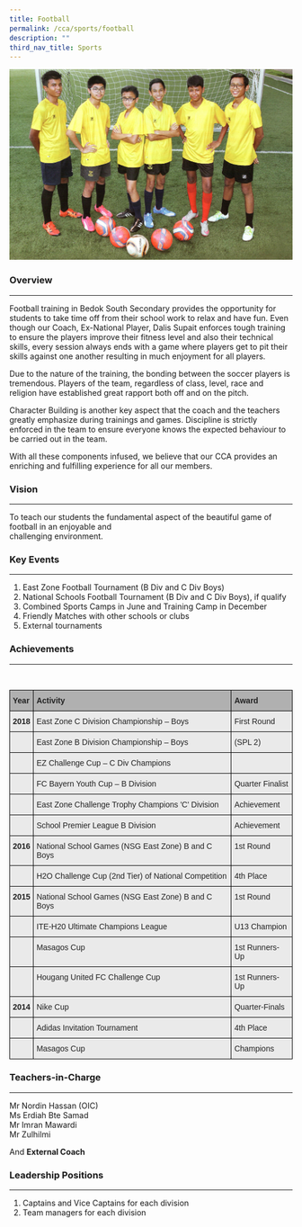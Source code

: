 ```yaml
---
title: Football
permalink: /cca/sports/football
description: ""
third_nav_title: Sports
---
```

![Football](/images/football-1-copy.jpg)

### Overview
--------

Football training in Bedok South Secondary provides the opportunity for students to take time off from their school work to relax and have fun. Even though our Coach, Ex-National Player, Dalis Supait enforces tough training to ensure the players improve their fitness level and also their technical skills, every session always ends with a game where players get to pit their skills against one another resulting in much enjoyment for all players. 

  

Due to the nature of the training, the bonding between the soccer players is tremendous. Players of the team, regardless of class, level, race and religion have established great rapport both off and on the pitch. 

  

Character Building is another key aspect that the coach and the teachers greatly emphasize during trainings and games. Discipline is strictly enforced in the team to ensure everyone knows the expected behaviour to be carried out in the team. 

  

With all these components infused, we believe that our CCA provides an enriching and fulfilling experience for all our members. 

  
### Vision
------------

To teach our students the fundamental aspect of the beautiful game of football in an enjoyable and  
challenging environment.  

### Key Events  
-------------

1.  East Zone Football Tournament (B Div and C Div Boys)
2.  National Schools Football Tournament (B Div and C Div Boys), if qualify
3.  Combined Sports Camps in June and Training Camp in December
4.  Friendly Matches with other schools or clubs
5.  External tournaments

  

### Achievements
------------

<br>

<style type="text/css">
.tg  {border-collapse:collapse;border-spacing:0;}
.tg td{border-color:black;border-style:solid;border-width:1px;font-family:Arial, sans-serif;font-size:14px;
  overflow:hidden;padding:10px 5px;word-break:normal;}
.tg th{border-color:black;border-style:solid;border-width:1px;font-family:Arial, sans-serif;font-size:14px;
  font-weight:normal;overflow:hidden;padding:10px 5px;word-break:normal;}
.tg .tg-y7qa{background-color:#EAEAEA;color:#222;text-align:left;vertical-align:top}
.tg .tg-1xc9{background-color:#B0B0B0;color:#222;font-weight:bold;text-align:left;vertical-align:top}
.tg .tg-laxs{background-color:#EAEAEA;text-align:left;vertical-align:middle}
.tg .tg-rj1p{background-color:#EAEAEA;color:#222;font-weight:bold;text-align:left;vertical-align:top}
</style>
<table class="tg">
<thead>
  <tr>
    <th class="tg-1xc9"><span style="color:#222">Year</span></th>
    <th class="tg-1xc9"><span style="color:#222">Activity</span></th>
    <th class="tg-1xc9"><span style="color:#222">Award</span></th>
  </tr>
</thead>
<tbody>
  <tr>
    <td class="tg-rj1p"><span style="color:#222">2018</span></td>
    <td class="tg-y7qa"><span style="color:#222">East Zone C Division Championship – Boys</span></td>
    <td class="tg-y7qa"><span style="color:#222">First Round</span></td>
  </tr>
  <tr>
    <td class="tg-y7qa"> </td>
    <td class="tg-y7qa"><span style="color:#222">East Zone B Division Championship – Boys</span></td>
    <td class="tg-y7qa"><span style="color:#222">(SPL 2)</span></td>
  </tr>
  <tr>
    <td class="tg-y7qa"> </td>
    <td class="tg-y7qa"><span style="color:#222">EZ Challenge Cup – C Div Champions</span></td>
    <td class="tg-y7qa"> </td>
  </tr>
  <tr>
    <td class="tg-y7qa"><span style="color:#222"> </span></td>
    <td class="tg-y7qa"><span style="color:#222">FC Bayern Youth Cup – B Division</span></td>
    <td class="tg-y7qa"><span style="color:#222">Quarter Finalist</span></td>
  </tr>
  <tr>
    <td class="tg-y7qa"> </td>
    <td class="tg-y7qa"><span style="color:#222">East Zone Challenge Trophy Champions 'C' Division</span></td>
    <td class="tg-y7qa"><span style="color:#222">Achievement</span></td>
  </tr>
  <tr>
    <td class="tg-y7qa"> </td>
    <td class="tg-y7qa"><span style="color:#222">School Premier League B Division</span></td>
    <td class="tg-y7qa"><span style="color:#222">Achievement</span></td>
  </tr>
  <tr>
    <td class="tg-rj1p"><span style="color:#222"> 2016</span></td>
    <td class="tg-y7qa"><span style="color:#222">National School Games (NSG East Zone) B and C Boys</span></td>
    <td class="tg-y7qa"><span style="color:#222"> 1st Round</span></td>
  </tr>
  <tr>
    <td class="tg-laxs"></td>
    <td class="tg-y7qa"><span style="color:#222">H2O Challenge Cup (2nd Tier) of National Competition</span></td>
    <td class="tg-y7qa"><span style="color:#222">4th Place</span></td>
  </tr>
  <tr>
    <td class="tg-rj1p"><span style="color:#222">2015</span></td>
    <td class="tg-y7qa"><span style="color:#222">National School Games (NSG East Zone) B and C Boys</span></td>
    <td class="tg-y7qa"><span style="color:#222">1st Round</span></td>
  </tr>
  <tr>
    <td class="tg-laxs"></td>
    <td class="tg-y7qa"><span style="color:#222">ITE-H20 Ultimate Champions League</span></td>
    <td class="tg-y7qa"><span style="color:#222">U13 Champion</span></td>
  </tr>
  <tr>
    <td class="tg-laxs"></td>
    <td class="tg-y7qa"><span style="color:#222">Masagos Cup</span></td>
    <td class="tg-y7qa"><span style="color:#222">1st Runners-Up</span></td>
  </tr>
  <tr>
    <td class="tg-laxs"></td>
    <td class="tg-y7qa"><span style="color:#222">Hougang United FC Challenge Cup</span></td>
    <td class="tg-y7qa"><span style="color:#222">1st Runners-Up</span></td>
  </tr>
  <tr>
    <td class="tg-rj1p"><span style="color:#222">2014</span></td>
    <td class="tg-y7qa"><span style="color:#222">Nike Cup</span></td>
    <td class="tg-y7qa"><span style="color:#222">Quarter-Finals</span></td>
  </tr>
  <tr>
    <td class="tg-y7qa"><br></td>
    <td class="tg-y7qa"><span style="color:#222">Adidas Invitation Tournament</span></td>
    <td class="tg-y7qa"><span style="color:#222">4th Place</span></td>
  </tr>
  <tr>
    <td class="tg-y7qa"><br></td>
    <td class="tg-y7qa"><span style="color:#222">Masagos Cup</span></td>
    <td class="tg-y7qa"><span style="color:#222">Champions</span></td>
  </tr>
</tbody>
</table>

### Teachers-in-Charge  
---------------------

Mr Nordin Hassan (OIC) <br>
Ms Erdiah Bte Samad <br>
Mr Imran Mawardi  <br>
Mr Zulhilmi <br>

And **External Coach**

### Leadership Positions
--------------------

1.  Captains and Vice Captains for each division
2.  Team managers for each division